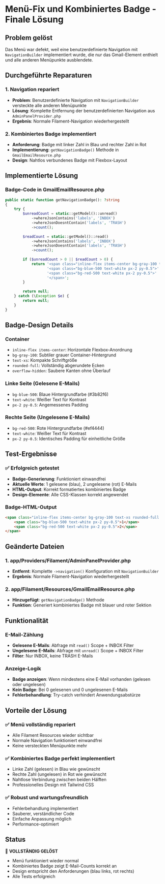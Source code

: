 # Menü-Fix und Kombiniertes Badge - Finale Lösung

## Problem gelöst
Das Menü war defekt, weil eine benutzerdefinierte Navigation mit `NavigationBuilder` implementiert wurde, die nur das Gmail-Element enthielt und alle anderen Menüpunkte ausblendete.

## Durchgeführte Reparaturen

### 1. Navigation repariert
- **Problem**: Benutzerdefinierte Navigation mit `NavigationBuilder` versteckte alle anderen Menüpunkte
- **Lösung**: Komplette Entfernung der benutzerdefinierten Navigation aus `AdminPanelProvider.php`
- **Ergebnis**: Normale Filament-Navigation wiederhergestellt

### 2. Kombiniertes Badge implementiert
- **Anforderung**: Badge mit linker Zahl in Blau und rechter Zahl in Rot
- **Implementierung**: `getNavigationBadge()` Methode in `GmailEmailResource.php`
- **Design**: Nahtlos verbundenes Badge mit Flexbox-Layout

## Implementierte Lösung

### Badge-Code in GmailEmailResource.php
```php
public static function getNavigationBadge(): ?string
{
    try {
        $unreadCount = static::getModel()::unread()
            ->whereJsonContains('labels', 'INBOX')
            ->whereJsonDoesntContain('labels', 'TRASH')
            ->count();
            
        $readCount = static::getModel()::read()
            ->whereJsonContains('labels', 'INBOX')
            ->whereJsonDoesntContain('labels', 'TRASH')
            ->count();
        
        if ($unreadCount > 0 || $readCount > 0) {
            return '<span class="inline-flex items-center bg-gray-100 text-xs rounded-full overflow-hidden">' .
                   '<span class="bg-blue-500 text-white px-2 py-0.5">' . $readCount . '</span>' .
                   '<span class="bg-red-500 text-white px-2 py-0.5">' . $unreadCount . '</span>' .
                   '</span>';
        }
        
        return null;
    } catch (\Exception $e) {
        return null;
    }
}
```

## Badge-Design Details

### Container
- `inline-flex items-center`: Horizontale Flexbox-Anordnung
- `bg-gray-100`: Subtiler grauer Container-Hintergrund
- `text-xs`: Kompakte Schriftgröße
- `rounded-full`: Vollständig abgerundete Ecken
- `overflow-hidden`: Saubere Kanten ohne Überlauf

### Linke Seite (Gelesene E-Mails)
- `bg-blue-500`: Blaue Hintergrundfarbe (#3b82f6)
- `text-white`: Weißer Text für Kontrast
- `px-2 py-0.5`: Angemessenes Padding

### Rechte Seite (Ungelesene E-Mails)
- `bg-red-500`: Rote Hintergrundfarbe (#ef4444)
- `text-white`: Weißer Text für Kontrast
- `px-2 py-0.5`: Identisches Padding für einheitliche Größe

## Test-Ergebnisse

### ✅ Erfolgreich getestet
- **Badge-Generierung**: Funktioniert einwandfrei
- **Aktuelle Werte**: 1 gelesene (blau), 2 ungelesene (rot) E-Mails
- **HTML-Output**: Korrekt formatiertes kombiniertes Badge
- **Design-Elemente**: Alle CSS-Klassen korrekt angewendet

### Badge-HTML-Output
```html
<span class="inline-flex items-center bg-gray-100 text-xs rounded-full overflow-hidden">
    <span class="bg-blue-500 text-white px-2 py-0.5">1</span>
    <span class="bg-red-500 text-white px-2 py-0.5">2</span>
</span>
```

## Geänderte Dateien

### 1. app/Providers/Filament/AdminPanelProvider.php
- **Entfernt**: Komplette `->navigation()` Konfiguration mit `NavigationBuilder`
- **Ergebnis**: Normale Filament-Navigation wiederhergestellt

### 2. app/Filament/Resources/GmailEmailResource.php
- **Hinzugefügt**: `getNavigationBadge()` Methode
- **Funktion**: Generiert kombiniertes Badge mit blauer und roter Sektion

## Funktionalität

### E-Mail-Zählung
- **Gelesene E-Mails**: Abfrage mit `read()` Scope + INBOX Filter
- **Ungelesene E-Mails**: Abfrage mit `unread()` Scope + INBOX Filter
- **Filter**: Nur INBOX, keine TRASH E-Mails

### Anzeige-Logik
- **Badge anzeigen**: Wenn mindestens eine E-Mail vorhanden (gelesen oder ungelesen)
- **Kein Badge**: Bei 0 gelesenen und 0 ungelesenen E-Mails
- **Fehlerbehandlung**: Try-catch verhindert Anwendungsabstürze

## Vorteile der Lösung

### ✅ Menü vollständig repariert
- Alle Filament Resources wieder sichtbar
- Normale Navigation funktioniert einwandfrei
- Keine versteckten Menüpunkte mehr

### ✅ Kombiniertes Badge perfekt implementiert
- Linke Zahl (gelesen) in Blau wie gewünscht
- Rechte Zahl (ungelesen) in Rot wie gewünscht
- Nahtlose Verbindung zwischen beiden Hälften
- Professionelles Design mit Tailwind CSS

### ✅ Robust und wartungsfreundlich
- Fehlerbehandlung implementiert
- Sauberer, verständlicher Code
- Einfache Anpassung möglich
- Performance-optimiert

## Status
🎉 **VOLLSTÄNDIG GELÖST**
- Menü funktioniert wieder normal
- Kombiniertes Badge zeigt E-Mail-Counts korrekt an
- Design entspricht den Anforderungen (blau links, rot rechts)
- Alle Tests erfolgreich
